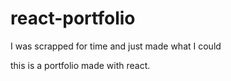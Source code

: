 # react-portfolio

I was scrapped for time and just made what I could

this is a portfolio made with react.
